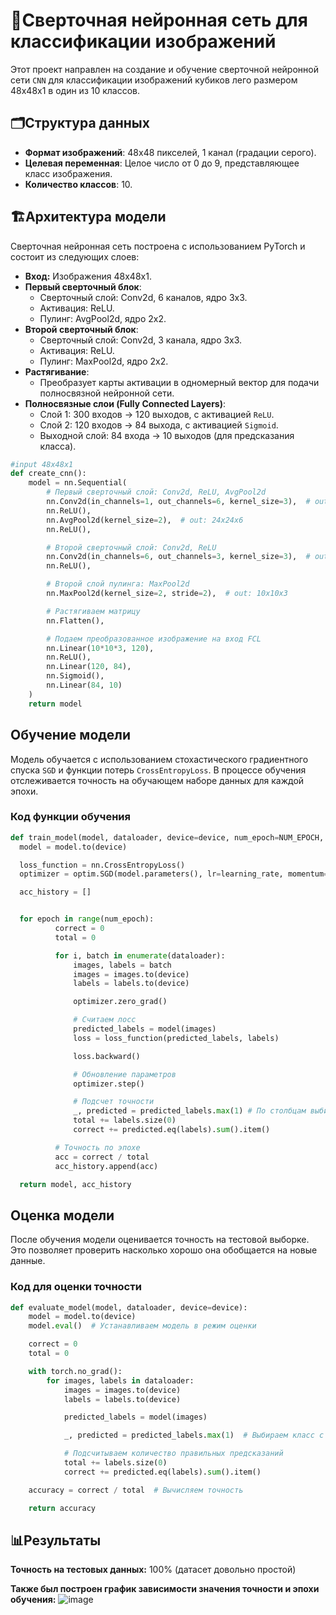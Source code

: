 # 🧩Сверточная нейронная сеть для классификации изображений


Этот проект направлен на создание и обучение сверточной нейронной сети `CNN` для классификации изображений кубиков лего размером 48x48x1 в один из 10 классов.


## 🗂️Структура данных

- **Формат изображений**: 48x48 пикселей, 1 канал (градации серого).
- **Целевая переменная**: Целое число от 0 до 9, представляющее класс изображения.
- **Количество классов**: 10.

## 🏗️Архитектура модели

Сверточная нейронная сеть построена с использованием PyTorch и состоит из следующих слоев:

- **Вход:** Изображения 48x48x1.
- **Первый сверточный блок**:
  - Сверточный слой: Conv2d, 6 каналов, ядро 3x3.
  - Активация: ReLU.
  - Пулинг: AvgPool2d, ядро 2x2.
- **Второй сверточный блок**:
  - Сверточный слой: Conv2d, 3 канала, ядро 3x3.
  - Активация: ReLU.
  - Пулинг: MaxPool2d, ядро 2x2.
- **Растягивание**:
  - Преобразует карты активации в одномерный вектор для подачи полносвязной нейронной сети.
- **Полносвязные слои (Fully Connected Layers)**:
  - Слой 1: 300 входов → 120 выходов, с активацией `ReLU`.
  - Слой 2: 120 входов → 84 выхода, с активацией `Sigmoid`.
  - Выходной слой: 84 входа → 10 выходов (для предсказания класса).
```python
#input 48x48x1
def create_cnn():
    model = nn.Sequential(
        # Первый сверточный слой: Conv2d, ReLU, AvgPool2d
        nn.Conv2d(in_channels=1, out_channels=6, kernel_size=3),  # out: 46x46x6
        nn.ReLU(),
        nn.AvgPool2d(kernel_size=2),  # out: 24x24x6
        nn.ReLU(),

        # Второй сверточный слой: Conv2d, ReLU
        nn.Conv2d(in_channels=6, out_channels=3, kernel_size=3),  # out: 21x21x3
        nn.ReLU(),

        # Второй слой пулинга: MaxPool2d
        nn.MaxPool2d(kernel_size=2, stride=2),  # out: 10x10x3

        # Растягиваем матрицу
        nn.Flatten(),

        # Подаем преобразованное изображение на вход FCL
        nn.Linear(10*10*3, 120),
        nn.ReLU(),
        nn.Linear(120, 84),
        nn.Sigmoid(),
        nn.Linear(84, 10)
    )
    return model
```
## Обучение модели

Модель обучается с использованием стохастического градиентного спуска `SGD` и функции потерь `CrossEntropyLoss`. В процессе обучения отслеживается точность на обучающем наборе данных для каждой эпохи.

### Код функции обучения
```python
def train_model(model, dataloader, device=device, num_epoch=NUM_EPOCH, learning_rate=LEARN_RATE):
  model = model.to(device)

  loss_function = nn.CrossEntropyLoss()
  optimizer = optim.SGD(model.parameters(), lr=learning_rate, momentum=0.9)

  acc_history = []


  for epoch in range(num_epoch):
          correct = 0
          total = 0

          for i, batch in enumerate(dataloader):
              images, labels = batch
              images = images.to(device)
              labels = labels.to(device)

              optimizer.zero_grad()

              # Считаем лосс
              predicted_labels = model(images)
              loss = loss_function(predicted_labels, labels)

              loss.backward()

              # Обновление параметров
              optimizer.step()

              # Подсчет точности
              _, predicted = predicted_labels.max(1) # По столбцам выбираем индекс с максимальной верояностью
              total += labels.size(0)
              correct += predicted.eq(labels).sum().item()

          # Точность по эпохе
          acc = correct / total
          acc_history.append(acc)

  return model, acc_history
```
## Оценка модели

После обучения модели оценивается точность на тестовой выборке. Это позволяет проверить насколько хорошо она обобщается на новые данные.
### Код для оценки точности
```python
def evaluate_model(model, dataloader, device=device):
    model = model.to(device)
    model.eval()  # Устанавливаем модель в режим оценки

    correct = 0
    total = 0

    with torch.no_grad():
        for images, labels in dataloader:
            images = images.to(device)
            labels = labels.to(device)

            predicted_labels = model(images)

            _, predicted = predicted_labels.max(1)  # Выбираем класс с максимальной вероятностью

            # Подсчитываем количество правильных предсказаний
            total += labels.size(0)
            correct += predicted.eq(labels).sum().item()

    accuracy = correct / total  # Вычисляем точность

    return accuracy
```
##  📊Результаты
**Точность на тестовых данных:** 100% (датасет довольно простой)

**Также был построен график зависимости значения точности и эпохи обучения:**
![image](https://github.com/user-attachments/assets/767a596e-cb10-4043-9b7e-40028cab305f)
